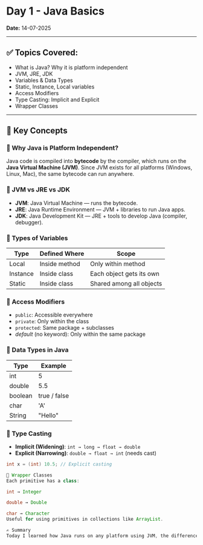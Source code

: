 # Day 1 - Java Basics

**Date:** 14-07-2025

---

## ✅ Topics Covered:
- What is Java? Why it is platform independent
- JVM, JRE, JDK
- Variables & Data Types
- Static, Instance, Local variables
- Access Modifiers
- Type Casting: Implicit and Explicit
- Wrapper Classes

---

## 🧠 Key Concepts

### 🔹 Why Java is Platform Independent?
Java code is compiled into **bytecode** by the compiler, which runs on the **Java Virtual Machine (JVM)**. Since JVM exists for all platforms (Windows, Linux, Mac), the same bytecode can run anywhere.

### 🔹 JVM vs JRE vs JDK
- **JVM**: Java Virtual Machine — runs the bytecode.
- **JRE**: Java Runtime Environment — JVM + libraries to run Java apps.
- **JDK**: Java Development Kit — JRE + tools to develop Java (compiler, debugger).

### 🔹 Types of Variables
| Type     | Defined Where | Scope            |
|----------|---------------|------------------|
| Local    | Inside method | Only within method |
| Instance | Inside class  | Each object gets its own |
| Static   | Inside class  | Shared among all objects |

### 🔹 Access Modifiers
- `public`: Accessible everywhere
- `private`: Only within the class
- `protected`: Same package + subclasses
- *default* (no keyword): Only within the same package

### 🔹 Data Types in Java
| Type     | Example       |
|----------|---------------|
| int      | 5             |
| double   | 5.5           |
| boolean  | true / false  |
| char     | 'A'           |
| String   | "Hello"       |

### 🔹 Type Casting
- **Implicit (Widening)**: `int → long → float → double`
- **Explicit (Narrowing)**: `double → float → int` (needs cast)

```java
int x = (int) 10.5; // Explicit casting

🔹 Wrapper Classes
Each primitive has a class:

int → Integer

double → Double

char → Character
Useful for using primitives in collections like ArrayList.

✍️ Summary
Today I learned how Java runs on any platform using JVM, the difference between JDK/JRE/JVM, and various types of variables and casting in Java. These are the building blocks for understanding Java programs and memory management.